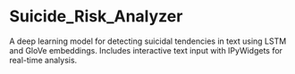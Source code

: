 # Suicide_Risk_Analyzer
A deep learning model for detecting suicidal tendencies in text using LSTM and GloVe embeddings. Includes interactive text input with IPyWidgets for real-time analysis.
